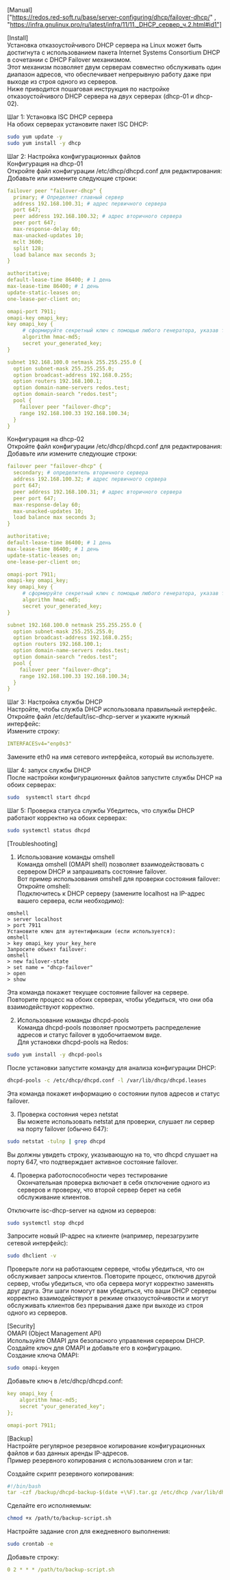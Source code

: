 [Manual]\
["https://redos.red-soft.ru/base/server-configuring/dhcp/failover-dhcp/" , "https://infra.gnulinux.pro/ru/latest/infra/11/11._DHCP_сервер_ч.2.html#id1"]
	
[Install]\
Установка отказоустойчивого DHCP сервера на Linux может быть достигнута с использованием пакета Internet Systems Consortium DHCP в сочетании с DHCP Failover механизмом.\
Этот механизм позволяет двум серверам совместно обслуживать один диапазон адресов, что обеспечивает непрерывную работу даже при выходе из строя одного из серверов.\
Ниже приводится пошаговая инструкция по настройке отказоустойчивого DHCP сервера на двух серверах (dhcp-01 и dhcp-02).

Шаг 1: Установка ISC DHCP сервера\
На обоих серверах установите пакет ISC DHCP:
```bash
sudo yum update -y
sudo yum install -y dhcp
```

Шаг 2: Настройка конфигурационных файлов\
Конфигурация на dhcp-01\
Откройте файл конфигурации /etc/dhcp/dhcpd.conf для редактирования:\
Добавьте или измените следующие строки:

```yaml
failover peer "failover-dhcp" {
  primary; # Определяет главный сервер 
  address 192.168.100.31; # адрес первичного сервера
  port 647;
  peer address 192.168.100.32; # адрес вторичного сервера
  peer port 647;
  max-response-delay 60;
  max-unacked-updates 10;
  mclt 3600;
  split 128;
  load balance max seconds 3;
}

authoritative;
default-lease-time 86400; # 1 день 
max-lease-time 86400; # 1 день 
update-static-leases on;
one-lease-per-client on;

omapi-port 7911;
omapi-key omapi_key;
key omapi_key {
     # сформируйте секретный ключ с помощью любого генератора, указав тип шифрования hmac-md5
     algorithm hmac-md5;
     secret your_generated_key; 
}

subnet 192.168.100.0 netmask 255.255.255.0 {
  option subnet-mask 255.255.255.0;
  option broadcast-address 192.168.0.255;
  option routers 192.168.100.1;
  option domain-name-servers redos.test;
  option domain-search "redos.test";
  pool {
    failover peer "failover-dhcp";
    range 192.168.100.33 192.168.100.34;
  }
}
```
Конфигурация на dhcp-02\
Откройте файл конфигурации /etc/dhcp/dhcpd.conf для редактирования:\
Добавьте или измените следующие строки:
```yaml
failover peer "failover-dhcp" {
  secondary; # определитель вторичного сервера
  address 192.168.100.32; # адрес первичного сервера
  port 647;
  peer address 192.168.100.31; # адрес вторичного сервера
  peer port 647;
  max-response-delay 60;
  max-unacked-updates 10;
  load balance max seconds 3;
}

authoritative;
default-lease-time 86400; # 1 день 
max-lease-time 86400; # 1 день 
update-static-leases on;
one-lease-per-client on;

omapi-port 7911;
omapi-key omapi_key;
key omapi_key {
     # сформируйте секретный ключ с помощью любого генератора, указав тип шифрования hmac-md5
     algorithm hmac-md5;
     secret your_generated_key;
}

subnet 192.168.100.0 netmask 255.255.255.0 {
  option subnet-mask 255.255.255.0;
  option broadcast-address 192.168.0.255;
  option routers 192.168.100.1;
  option domain-name-servers redos.test;
  option domain-search "redos.test";
  pool {
    failover peer "failover-dhcp";
    range 192.168.100.33 192.168.100.34;
  }
}
```
Шаг 3: Настройка службы DHCP\
Настройте, чтобы служба DHCP использовала правильный интерфейс.\
Откройте файл /etc/default/isc-dhcp-server и укажите нужный интерфейс:\
Измените строку:
```yaml
INTERFACESv4="enp0s3"
```
Замените eth0 на имя сетевого интерфейса, который вы используете.

Шаг 4: запуск службы DHCP\
После настройки конфигурационных файлов запустите службы DHCP на обоих серверах:
```bash
sudo  systemctl start dhcpd
```
Шаг 5: Проверка статуса службы
Убедитесь, что службы DHCP работают корректно на обоих серверах:
```bash
sudo systemctl status dhcpd
```

[Troubleshooting]

1. Использование команды omshell\
Команда omshell (OMAPI shell) позволяет взаимодействовать с сервером DHCP и запрашивать состояние failover.\
Вот пример использования omshell для проверки состояния failover:\
Откройте omshell:\
Подключитесь к DHCP серверу (замените localhost на IP-адрес вашего сервера, если необходимо):
```console
omshell
> server localhost
> port 7911
Установите ключ для аутентификации (если используется):
omshell
> key omapi_key your_key_here
Запросите объект failover:
omshell
> new failover-state
> set name = "dhcp-failover"
> open
> show
```
Эта команда покажет текущее состояние failover на сервере.\
Повторите процесс на обоих серверах, чтобы убедиться, что они оба взаимодействуют корректно.

2. Использование команды dhcpd-pools\
Команда dhcpd-pools позволяет просмотреть распределение адресов и статус failover в удобочитаемом виде.\
Для установки dhcpd-pools на Redos:
```bash
sudo yum install -y dhcpd-pools
```
После установки запустите команду для анализа конфигурации DHCP:
```bash
dhcpd-pools -c /etc/dhcp/dhcpd.conf -l /var/lib/dhcp/dhcpd.leases
```
Эта команда покажет информацию о состоянии пулов адресов и статус failover.

3. Проверка состояния через netstat\
Вы можете использовать netstat для проверки, слушает ли сервер на порту failover (обычно 647):
```bash
sudo netstat -tulnp | grep dhcpd
```
Вы должны увидеть строку, указывающую на то, что dhcpd слушает на порту 647, что подтверждает активное состояние failover.

4. Проверка работоспособности через тестирование\
Окончательная проверка включает в себя отключение одного из серверов и проверку, что второй сервер берет на себя обслуживание клиентов.

Отключите isc-dhcp-server на одном из серверов:
```bash
sudo systemctl stop dhcpd
```

Запросите новый IP-адрес на клиенте (например, перезагрузите сетевой интерфейс):
```bash
sudo dhclient -v
```
Проверьте логи на работающем сервере, чтобы убедиться, что он обслуживает запросы клиентов.
Повторите процесс, отключив другой сервер, чтобы убедиться, что оба сервера могут корректно заменять друг друга.
Эти шаги помогут вам убедиться, что ваши DHCP серверы корректно взаимодействуют в режиме отказоустойчивости и могут обслуживать клиентов без прерывания даже при выходе из строя одного из серверов.

[Security]\
OMAPI (Object Management API)\
Используйте OMAPI для безопасного управления сервером DHCP. Создайте ключ для OMAPI и добавьте его в конфигурацию.\
Создание ключа OMAPI:
```bash
sudo omapi-keygen
```
Добавьте ключ в /etc/dhcp/dhcpd.conf:
```yaml
key omapi_key {
    algorithm hmac-md5;
    secret "your_generated_key";
};

omapi-port 7911;
```

[Backup]\
Настройте регулярное резервное копирование конфигурационных файлов и баз данных аренды IP-адресов.\
Пример резервного копирования с использованием cron и tar:

Создайте скрипт резервного копирования:
```yaml
#!/bin/bash
tar -czf /backup/dhcpd-backup-$(date +\%F).tar.gz /etc/dhcp /var/lib/dhcp
```
Сделайте его исполняемым:
```bash
chmod +x /path/to/backup-script.sh
```
Настройте задание cron для ежедневного выполнения:
```bash
sudo crontab -e
```
Добавьте строку:
```yaml
0 2 * * * /path/to/backup-script.sh
```
